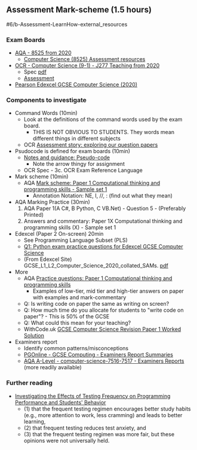 Assessment Mark-scheme (1.5 hours)
-----------------------

#6/b-Assessment-LearnHow-external_resources

### Exam Boards
* [AQA - 8525 from 2020](https://www.aqa.org.uk/subjects/computer-science-and-it/gcse/computer-science-8525)
    * [Computer Science (8525) Assessment resources](https://www.aqa.org.uk/subjects/computer-science-and-it/gcse/computer-science-8525/assessment-resources)
* [OCR - Computer Science (9-1) - J277 Teaching from 2020](https://www.ocr.org.uk/qualifications/gcse/computer-science-j277-from-2020/)
    * Spec [pdf](https://www.ocr.org.uk/Images/558027-specification-gcse-computer-science-j277.pdf)
    * [Assessment](https://www.ocr.org.uk/qualifications/gcse/computer-science-j277-from-2020/assessment/)
* [Pearson Edexcel GCSE Computer Science (2020)](https://qualifications.pearson.com/en/qualifications/edexcel-gcses/computer-science-2020.coursematerials.html)


### Components to investigate
* Command Words (10min)
    * Look at the definitions of the command words used by the exam board.
        * THIS IS NOT OBVIOUS TO STUDENTS. They words mean different things in different subjects
    * OCR [Assessment story: exploring our question papers](https://www.ocr.org.uk/Images/562109-assessment-story-exploring-our-question-papers.pdf)
* Psudocode is defined for exam boards (10min)
    * [Notes and guidance: Pseudo-code](https://filestore.aqa.org.uk/resources/computing/AQA-8525-NG-PC.PDF)
        * Note the arrow thingy for assignment
    * OCR Spec - 3c. OCR Exam Reference Language
* Mark scheme (10min)
    * AQA [Mark scheme: Paper 1 Computational thinking and programming skills - Sample set 1](https://filestore.aqa.org.uk/resources/computing/AQA-85251-SMS-S1.PDF)
        * Annotation Notation: NE, I, //, : (find out what they mean)
* AQA Marking Practice (30min)
    1. AQA Paper 1(A C#, B Python, C VB.Net) - Question 5 - (Preferably Printed)
    2. Answers and commentary: Paper 1X Computational thinking and programming skills (X) - Sample set 1
* Edexcel (Paper 2 On-screen) 20min
    * See Programming Language Subset (PLS)
    * [Q1: Python exam practice questions for Edexcel GCSE Computer Science](https://blog.withcode.uk/2022/03/q1-python-exam-practice-questions-for-edexcel-gcse-computer-science/)
    * (From Edexcel Site) GCSE_L1_L2_Computer_Science_2020_collated_SAMs. [pdf](https://qualifications.pearson.com/content/dam/pdf/GCSE/Computer%20Science/2020/specification-and-sample-assessments/GCSE_L1_L2_Computer_Science_2020_collated_SAMs.pdf)
* More
    * AQA [Practice questions: Paper 1 Computational thinking and programming skills](https://filestore.aqa.org.uk/resources/computing/AQA-85251-PQ-S1.PDF)
        * Examples of low-tier, mid tier and high-tier answers on paper with examples and mark-commentary
    * Q: Is writing code on paper the same as writing on screen?
    * Q: How much time do you allocate for students to "write code on paper"? - This is 50% of the GCSE
    * Q: What could this mean for your teaching?
    * WithCode.uk [GCSE Computer Science Revision Paper 1 Worked Solution](https://blog.withcode.uk/gcse-computer-science-revision-paper-1-worked-solution/)
* Examiners report
    * Identify common patterns/misconceptions
    * [PGOnline - GCSE Computing - Examiners Report Summaries](https://www.pgonline.co.uk/landing/examiners-report-summaries/)
    * [AQA A-Level - computer-science-7516-7517 - Examiners Reports](https://www.aqa.org.uk/subjects/computer-science-and-it/as-and-a-level/computer-science-7516-7517/assessment-resources?f.Resource+type%7C6=Examiner+reports) (more readily available)


### Further reading
* [Investigating the Effects of Testing Frequency on Programming Performance and Students' Behavior](https://dl.acm.org/doi/10.1145/3545945.3569821)
    * (1) that the frequent testing regimen encourages better study habits (e.g., more attention to work, less cramming) and leads to better learning, 
    * (2) that frequent testing reduces test anxiety, and 
    * (3) that the frequent testing regimen was more fair, but these opinions were not universally held.
